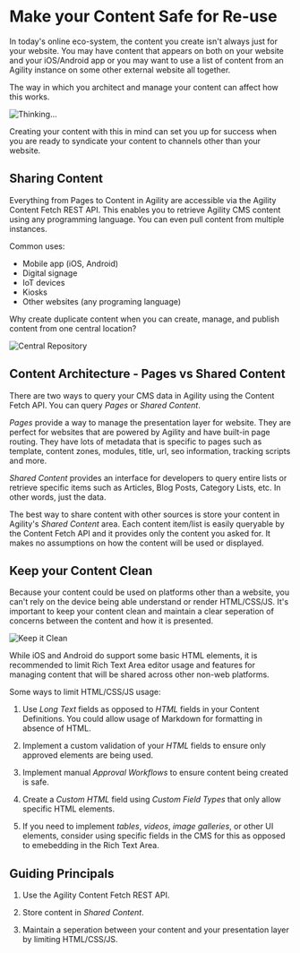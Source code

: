 # Make your Content Safe for Re-use
In today's online eco-system, the content you create isn't always just for your website. You may have content that appears on both on your website and your iOS/Android app or you may want to use a list of content from an Agility instance on some other external website all together.

The way in which you architect and manage your content can affect how this works.

![Thinking...](https://media.giphy.com/media/kPtv3UIPrv36cjxqLs/giphy.gif)

Creating your content with this in mind can set you up for success when you are ready to syndicate your content to channels other than your website.

## Sharing Content
Everything from Pages to Content in Agility are accessible via the Agility Content Fetch REST API. This enables you to retrieve Agility CMS content using 
any programming language. You can even pull content from multiple instances.

Common uses:
- Mobile app (iOS, Android)
- Digital signage
- IoT devices
- Kiosks
- Other websites (any programing language)

Why create duplicate content when you can create, manage, and publish content from one central location?

![Central Repository](https://media.giphy.com/media/N1uZlj3OUEDxC/giphy.gif)

## Content Architecture - Pages vs Shared Content
There are two ways to query your CMS data in Agility using the Content Fetch API. You can query *Pages* or *Shared Content*.

*Pages* provide a way to manage the presentation layer for website. They are perfect for websites that are powered by Agility and have built-in page routing. They have lots of metadata that is specific to pages such as template, content zones, modules, title, url, seo information, tracking scripts and more.

*Shared Content* provides an interface for developers to query entire lists or retrieve specific items such as Articles, Blog Posts, Category Lists, etc. In other words, just the data.

The best way to share content with other sources is store your content in Agility's *Shared Content* area. Each content item/list is easily queryable by the Content Fetch API and it provides only the content you asked for. It makes no assumptions on how the content will be used or displayed. 

## Keep your Content Clean
Because your content could be used on platforms other than a website, you can't rely on the device being able understand or render HTML/CSS/JS. It's important to keep your content clean and maintain a clear seperation of concerns between the content and how it is presented.

![Keep it Clean](https://media.giphy.com/media/RpQWp3Lw1f14I/giphy.gif)

While iOS and Android do support some basic HTML elements, it is recommended to limit Rich Text Area editor usage and features for managing content that will be shared across other non-web platforms.

Some ways to limit HTML/CSS/JS usage:
1. Use *Long Text* fields as opposed to *HTML* fields in your Content Definitions. You could allow usage of Markdown for formatting in absence of HTML.

2. Implement a custom validation of your *HTML* fields to ensure only approved elements are being used.

3. Implement manual *Approval Workflows* to ensure content being created is safe.

4. Create a *Custom HTML* field using *Custom Field Types* that only allow specific HTML elements.

5. If you need to implement *tables*, *videos*, *image galleries*, or other UI elements, consider using specific fields in the CMS for this as opposed to emebedding in the Rich Text Area.


## Guiding Principals
1. Use the Agility Content Fetch REST API.

2. Store content in *Shared Content*.

3. Maintain a seperation between your content and your presentation layer by limiting HTML/CSS/JS.